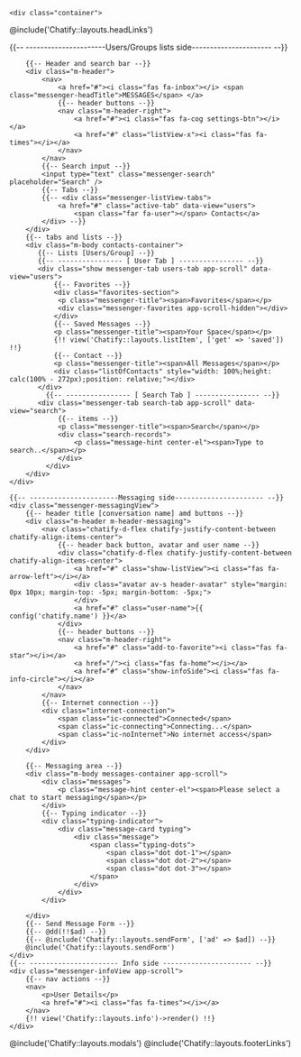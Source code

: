 <x-main>
    <x-secondary-header/>

    <div class="container">
@include('Chatify::layouts.headLinks')
<div class="messenger">
    {{-- ----------------------Users/Groups lists side---------------------- --}}
    <div class="messenger-listView {{ !!$id ? 'conversation-active' : '' }}">
        
        {{-- Header and search bar --}}
        <div class="m-header">
            <nav>
                <a href="#"><i class="fas fa-inbox"></i> <span class="messenger-headTitle">MESSAGES</span> </a>
                {{-- header buttons --}}
                <nav class="m-header-right">
                    <a href="#"><i class="fas fa-cog settings-btn"></i></a>
                    <a href="#" class="listView-x"><i class="fas fa-times"></i></a>
                </nav>
            </nav>
            {{-- Search input --}}
            <input type="text" class="messenger-search" placeholder="Search" />
            {{-- Tabs --}}
            {{-- <div class="messenger-listView-tabs">
                <a href="#" class="active-tab" data-view="users">
                    <span class="far fa-user"></span> Contacts</a>
            </div> --}}
        </div>
        {{-- tabs and lists --}}
        <div class="m-body contacts-container">
           {{-- Lists [Users/Group] --}}
           {{-- ---------------- [ User Tab ] ---------------- --}}
           <div class="show messenger-tab users-tab app-scroll" data-view="users">
               {{-- Favorites --}}
               <div class="favorites-section">
                <p class="messenger-title"><span>Favorites</span></p>
                <div class="messenger-favorites app-scroll-hidden"></div>
               </div>
               {{-- Saved Messages --}}
               <p class="messenger-title"><span>Your Space</span></p>
               {!! view('Chatify::layouts.listItem', ['get' => 'saved']) !!}
               {{-- Contact --}}
               <p class="messenger-title"><span>All Messages</span></p>
               <div class="listOfContacts" style="width: 100%;height: calc(100% - 272px);position: relative;"></div>
           </div>
             {{-- ---------------- [ Search Tab ] ---------------- --}}
           <div class="messenger-tab search-tab app-scroll" data-view="search">
                {{-- items --}}
                <p class="messenger-title"><span>Search</span></p>
                <div class="search-records">
                    <p class="message-hint center-el"><span>Type to search..</span></p>
                </div>
             </div>
        </div>
    </div>

    {{-- ----------------------Messaging side---------------------- --}}
    <div class="messenger-messagingView">
        {{-- header title [conversation name] amd buttons --}}
        <div class="m-header m-header-messaging">
            <nav class="chatify-d-flex chatify-justify-content-between chatify-align-items-center">
                {{-- header back button, avatar and user name --}}
                <div class="chatify-d-flex chatify-justify-content-between chatify-align-items-center">
                    <a href="#" class="show-listView"><i class="fas fa-arrow-left"></i></a>
                    <div class="avatar av-s header-avatar" style="margin: 0px 10px; margin-top: -5px; margin-bottom: -5px;">
                    </div>
                    <a href="#" class="user-name">{{ config('chatify.name') }}</a>
                </div>
                {{-- header buttons --}}
                <nav class="m-header-right">
                    <a href="#" class="add-to-favorite"><i class="fas fa-star"></i></a>
                    <a href="/"><i class="fas fa-home"></i></a>
                    <a href="#" class="show-infoSide"><i class="fas fa-info-circle"></i></a>
                </nav>
            </nav>
            {{-- Internet connection --}}
            <div class="internet-connection">
                <span class="ic-connected">Connected</span>
                <span class="ic-connecting">Connecting...</span>
                <span class="ic-noInternet">No internet access</span>
            </div>
        </div>

        {{-- Messaging area --}}
        <div class="m-body messages-container app-scroll">
            <div class="messages">
                <p class="message-hint center-el"><span>Please select a chat to start messaging</span></p>
            </div>
            {{-- Typing indicator --}}
            <div class="typing-indicator">
                <div class="message-card typing">
                    <div class="message">
                        <span class="typing-dots">
                            <span class="dot dot-1"></span>
                            <span class="dot dot-2"></span>
                            <span class="dot dot-3"></span>
                        </span>
                    </div>
                </div>
            </div>

        </div>
        {{-- Send Message Form --}}
        {{-- @dd(!!$ad) --}}
        {{-- @include('Chatify::layouts.sendForm', ['ad' => $ad]) --}}
        @include('Chatify::layouts.sendForm')
    </div>
    {{-- ---------------------- Info side ---------------------- --}}
    <div class="messenger-infoView app-scroll">
        {{-- nav actions --}}
        <nav>
            <p>User Details</p>
            <a href="#"><i class="fas fa-times"></i></a>
        </nav>
        {!! view('Chatify::layouts.info')->render() !!}
    </div>
</div>

@include('Chatify::layouts.modals')
@include('Chatify::layouts.footerLinks')


</div>
</x-main>